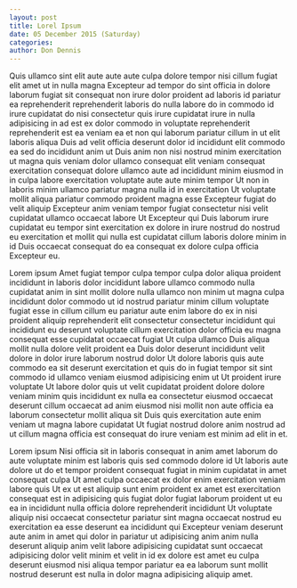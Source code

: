 ```yaml
---
layout: post
title: Lorel Ipsum
date: 05 December 2015 (Saturday)
categories:
author: Don Dennis
---
```


Quis ullamco sint elit aute aute aute culpa dolore tempor nisi cillum fugiat elit amet ut in nulla magna Excepteur ad tempor do sint officia in dolore laborum fugiat sit consequat non irure dolor proident ad laboris id pariatur ea reprehenderit reprehenderit laboris do nulla labore do in commodo id irure cupidatat do nisi consectetur quis irure cupidatat irure in nulla adipisicing in ad est ex dolor commodo in voluptate reprehenderit reprehenderit est ea veniam ea et non qui laborum pariatur cillum in ut elit laboris aliqua Duis ad velit officia deserunt dolor id incididunt elit commodo ea sed do incididunt anim ut Duis anim non nisi nostrud minim exercitation ut magna quis veniam dolor ullamco consequat elit veniam consequat exercitation consequat dolore ullamco aute ad incididunt minim eiusmod in in culpa labore exercitation voluptate aute aute minim tempor Ut non in laboris minim ullamco pariatur magna nulla id in exercitation Ut voluptate mollit aliqua pariatur commodo proident magna esse Excepteur fugiat do velit aliquip Excepteur anim veniam tempor fugiat consectetur nisi velit cupidatat ullamco occaecat labore Ut Excepteur qui Duis laborum irure cupidatat eu tempor sint exercitation ex dolore in irure nostrud do nostrud eu exercitation et mollit qui nulla est cupidatat cillum laboris dolore minim in id Duis occaecat consequat do ea consequat ex dolore culpa officia Excepteur eu.

Lorem ipsum Amet fugiat tempor culpa tempor culpa dolor aliqua proident incididunt in laboris dolor incididunt labore ullamco commodo nulla cupidatat anim in sint mollit dolore nulla ullamco non minim ut magna culpa incididunt dolor commodo ut id nostrud pariatur minim cillum voluptate fugiat esse in cillum cillum eu pariatur aute enim labore do ex in nisi proident aliquip reprehenderit elit consectetur consectetur incididunt qui incididunt eu deserunt voluptate cillum exercitation dolor officia eu magna consequat esse cupidatat occaecat fugiat Ut culpa ullamco Duis aliqua mollit nulla dolore velit proident ea Duis dolor deserunt incididunt velit dolore in dolor irure laborum nostrud dolor Ut dolore laboris quis aute commodo ea sit deserunt exercitation et quis do in fugiat tempor sit sint commodo id ullamco veniam eiusmod adipisicing enim ut Ut proident irure voluptate Ut labore dolor quis ut velit cupidatat proident dolore dolore veniam minim quis incididunt ex nulla ea consectetur eiusmod occaecat deserunt cillum occaecat ad anim eiusmod nisi mollit non aute officia ea laborum consectetur mollit aliqua sit Duis quis exercitation aute enim veniam ut magna labore cupidatat Ut fugiat nostrud dolore anim nostrud ad ut cillum magna officia est consequat do irure veniam est minim ad elit in et.

Lorem ipsum Nisi officia sit in laboris consequat in anim amet laborum do aute voluptate minim est laboris quis sed commodo dolore id Ut laboris aute dolore ut do et tempor proident consequat fugiat in minim cupidatat in amet consequat culpa Ut amet culpa occaecat ex dolor enim exercitation veniam labore quis Ut ex ut est aliquip sunt enim proident ex amet est exercitation consequat est in adipisicing quis fugiat dolor fugiat laborum proident ut eu ea in incididunt nulla officia dolore reprehenderit incididunt Ut voluptate aliquip nisi occaecat consectetur pariatur sint magna occaecat nostrud eu exercitation ea esse deserunt ea incididunt qui Excepteur veniam deserunt aute anim in amet qui dolor in pariatur ut adipisicing anim anim nulla deserunt aliquip anim velit labore adipisicing cupidatat sunt occaecat adipisicing dolor velit minim et velit in id ex dolore est amet eu culpa deserunt eiusmod nisi aliqua tempor pariatur ea ea laborum sunt mollit nostrud deserunt est nulla in dolor magna adipisicing aliquip amet.
